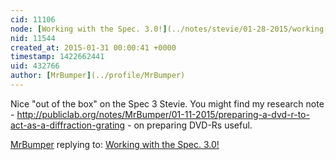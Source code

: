 ```yaml
---
cid: 11106
node: [Working with the Spec. 3.0!](../notes/stevie/01-28-2015/working-with-the-spec-3-0)
nid: 11544
created_at: 2015-01-31 00:00:41 +0000
timestamp: 1422662441
uid: 432766
author: [MrBumper](../profile/MrBumper)
---
```


Nice "out of the box" on the Spec 3 Stevie. You might find my research note - http://publiclab.org/notes/MrBumper/01-11-2015/preparing-a-dvd-r-to-act-as-a-diffraction-grating - on preparing DVD-Rs useful.

[MrBumper](../profile/MrBumper) replying to: [Working with the Spec. 3.0!](../notes/stevie/01-28-2015/working-with-the-spec-3-0)

